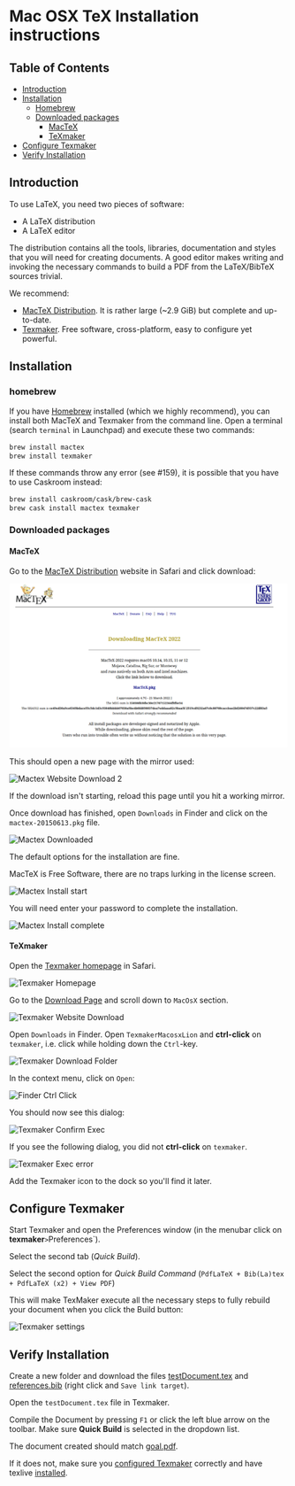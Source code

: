 Mac OSX TeX Installation instructions
=====================================

## Table of Contents

* [Introduction](#introduction)
* [Installation](#installation)
  * [Homebrew](#homebrew)
  * [Downloaded packages](#downloaded-packages)
    * [MacTeX](#mactex)
    * [TeXmaker](#texmaker)
* [Configure Texmaker](#configure-texmaker)
* [Verify Installation](#verify-installation)


## Introduction

To use LaTeX, you need two pieces of software:

* A LaTeX distribution
* A LaTeX editor

The distribution contains all the tools, libraries, documentation and styles
that you will need for creating documents. A good editor makes writing and invoking
the necessary commands to build a PDF from the LaTeX/BibTeX sources trivial.

We recommend:

* [MacTeX Distribution](https://tug.org/mactex/). It is rather large (~2.9 GiB) but complete and up-to-date.
* [Texmaker](http://www.xm1math.net/texmaker/). Free software, cross-platform, easy to configure yet powerful.

## Installation

### homebrew

If you have [Homebrew]() installed (which we highly recommend), you can install
both MacTeX and Texmaker from the command line. Open a terminal (search
`terminal` in Launchpad) and execute these two commands:

```
brew install mactex
brew install texmaker
```

If these commands throw any error (see #159),
it is possible that you have to use Caskroom instead:
```
brew install caskroom/cask/brew-cask
brew cask install mactex texmaker
```

### Downloaded packages

#### MacTeX

Go to the [MacTeX Distribution](https://tug.org/mactex/) website in Safari and click download:

![Mactex Website Download](https://raw.githubusercontent.com/UB-Mannheim/ubma-screenshots/master/sci-work/macosx/macosx-mactex-download.png)

This should open a new page with the mirror used:

![Mactex Website Download 2](https://raw.githubusercontent.com/UB-Mannheim/ubma-screenshots/master/sci-work/macosx/macosx-mactex-download2.png)

If the download isn't starting, reload this page until you hit a working mirror.

Once download has finished, open `Downloads` in Finder and click on the
`mactex-20150613.pkg` file.

![Mactex Downloaded](https://raw.githubusercontent.com/UB-Mannheim/ubma-screenshots/master/sci-work/macosx/macosx-mactex-downloaded.png)

The default options for the installation are fine.

MacTeX is Free Software, there are no traps lurking in the license screen.

![Mactex Install start](https://raw.githubusercontent.com/UB-Mannheim/ubma-screenshots/master/sci-work/macosx/macosx-mactex-install.png)

You will need enter your password to complete the installation.

![Mactex Install complete](https://raw.githubusercontent.com/UB-Mannheim/ubma-screenshots/master/sci-work/macosx/macosx-mactex-install-complete.png)

#### TeXmaker

Open the [Texmaker homepage](http://www.xm1math.net/texmaker/) in Safari.

![Texmaker Homepage](https://raw.githubusercontent.com/UB-Mannheim/ubma-screenshots/master/sci-work/macosx/texmaker-homepage.png)

Go to the [Download Page](http://www.xm1math.net/texmaker/download.html) and scroll down to `MacOsX` section.

![Texmaker Website Download](https://raw.githubusercontent.com/UB-Mannheim/ubma-screenshots/master/sci-work/macosx/texmaker-download.png)

Open `Downloads` in Finder. Open `TexmakerMacosxLion` and **ctrl-click** on `texmaker`, i.e. click while holding
down the `Ctrl`-key.

![Texmaker Download Folder](https://raw.githubusercontent.com/UB-Mannheim/ubma-screenshots/master/sci-work/macosx/texmaker-download-folder.png)

In the context menu, click on `Open`:

![Finder Ctrl Click](https://raw.githubusercontent.com/UB-Mannheim/ubma-screenshots/master/sci-work/macosx/texmaker-unsigned-context-menu.png)

You should now see this dialog:

![Texmaker Confirm Exec](https://raw.githubusercontent.com/UB-Mannheim/ubma-screenshots/master/sci-work/macosx/texmaker-macos-confirm-exec.png)

If you see the following dialog, you did not **ctrl-click** on `texmaker`.

![Texmaker Exec error](https://raw.githubusercontent.com/UB-Mannheim/ubma-screenshots/master/sci-work/macosx/texmaker-unsigned-error.png)

Add the Texmaker icon to the dock so you'll find it later.

## Configure Texmaker

Start Texmaker and open the Preferences window (in the menubar click on **texmaker**` > `Preferences`).

Select the second tab (*Quick Build*).

Select the second option for *Quick Build Command* (`PdfLaTeX + Bib(La)tex + PdfLaTeX (x2) + View PDF`)

This will make TexMaker execute all the necessary steps to fully rebuild your
document when you click the Build button:

![Texmaker settings](https://raw.githubusercontent.com/UB-Mannheim/ubma-screenshots/master/sci-work/linux/linux-texmaker-config.png)

## Verify Installation

Create a new folder and download the files
[testDocument.tex](https://raw.githubusercontent.com/UB-Mannheim/sci-work-course/master/doc/LatexExample/testDocument.tex)
and
[references.bib](https://raw.githubusercontent.com/UB-Mannheim/sci-work-course/master/doc/LatexExample/references.bib)
(right click and `Save link target`).

Open the `testDocument.tex` file in Texmaker.

Compile the Document by pressing `F1` or click the left blue arrow on the
toolbar. Make sure **Quick Build** is selected in the dropdown list.

The document created should match [goal.pdf](https://raw.githubusercontent.com/UB-Mannheim/sci-work-course/master/doc/LatexExample/goal.pdf).

If it does not, make sure you [configured Texmaker](#configure-texmaker)
correctly and have texlive [installed](#installation).
